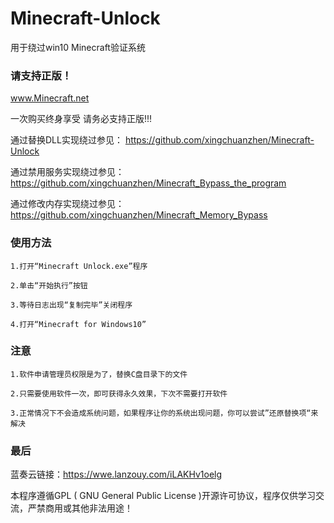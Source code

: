 # Minecraft-Unlock
用于绕过win10 Minecraft验证系统

### 请支持正版！

www.Minecraft.net

一次购买终身享受 请务必支持正版!!!


通过替换DLL实现绕过参见： https://github.com/xingchuanzhen/Minecraft-Unlock

通过禁用服务实现绕过参见：https://github.com/xingchuanzhen/Minecraft_Bypass_the_program

通过修改内存实现绕过参见：https://github.com/xingchuanzhen/Minecraft_Memory_Bypass

### 使用方法

	1.打开“Minecraft Unlock.exe”程序

	2.单击“开始执行”按钮

	3.等待日志出现“复制完毕”关闭程序

	4.打开“Minecraft for Windows10”

### 注意

	1.软件申请管理员权限是为了，替换C盘目录下的文件

	2.只需要使用软件一次，即可获得永久效果，下次不需要打开软件

	3.正常情况下不会造成系统问题，如果程序让你的系统出现问题，你可以尝试”还原替换项“来解决
  
  ### 最后
  
  蓝奏云链接：https://wwe.lanzouy.com/iLAKHv1oelg
  
  本程序遵循GPL ( GNU General Public License )开源许可协议，程序仅供学习交流，严禁商用或其他非法用途！
